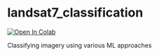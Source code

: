 # landsat7_classification

[![Open In Colab](https://colab.research.google.com/assets/colab-badge.svg)](https://colab.research.google.com/github/syerj/blob/main/landsat7_classification/Unititled.ipynb)


Classifying imagery using various ML approaches
